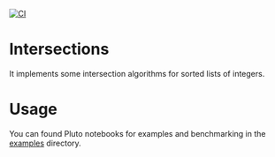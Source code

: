 [![CI](https://github.com/sadit/Intersections.jl/actions/workflows/ci.yml/badge.svg)](https://github.com/sadit/Intersections.jl/actions/workflows/ci.yml)


# Intersections

It implements some intersection algorithms for sorted lists of integers.


# Usage
You can found Pluto notebooks for examples and benchmarking in the
[examples](https://github.com/sadit/Intersections.jl/tree/main/examples) directory.

